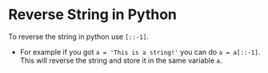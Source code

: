 # Reverse String in Python

To reverse the string in python use `[::-1]`.

* For example if you got `a = 'This is a string!'` you can do `a = a[::-1]`. This will reverse the string and store it in the  same variable `a`.
